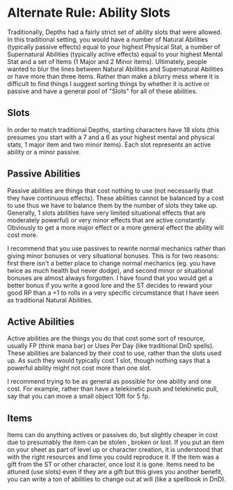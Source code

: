 # Alternate Rule: Ability Slots

Traditionally, Depths had a fairly strict set of ability slots that were allowed. In this traditional setting, you would have a number of Natural Abilities (typically passive effects) equal to your highest Physical Stat, a number of Supernatural Abilities (typically active effects) equal to your highest Mental Stat and a set of Items (1 Major and 2 Minor items). Ultimately, people wanted to blur the lines between Natural Abilities and Supernatural Abilities or have more than three items. Rather than make a blurry mess where it is difficult to find things I suggest sorting things by whether it is active or passive and have a general pool of "Slots" for all of these abilities.

## Slots

In order to match traditional Depths, starting characters have 18 slots (this presumes you start with a 7 and a 6 as your highest mental and physical stats, 1 major item and two minor items). Each slot represents an active ability or a minor passive.

## Passive Abilities

Passive abilities are things that cost nothing to use (not necessarily that they have continuous effects). These
 abilities cannot be balanced by a cost to use thus we have to balance them by the number of slots they take up. Generally, 1 slots abilities have very limited situational effects that are moderately powerful) or very minor effects that are active constantly. Obviously to get a more major effect or a more general effect the ability will cost more. 

I recommend that you use passives to rewrite normal mechanics rather than giving minor bonuses or very situational bonuses. This is for two reasons: first there isn't a better place to change normal mechanics (eg. you have twice as much health but never dodge), and second minor or situational bonuses are almost always forgotten. I have found that you would get a better bonus if you write a good lore and the ST decides to reward your good RP than a +1 to rolls in a very specific circumstance that I have seen as traditional Natural Abilities.

## Active Abilities

Active abilities are the things you do that cost some sort of resource, usually FP (think mana bar) or Uses Per Day (like traditional DnD spells). These abilities are balanced by their cost to use, rather than the slots used up. As such they would typically cost 1 slot, though nothing says that a powerful ability might not cost more than one slot.

I recommend trying to be as general as possible for one ability and one cost. For example, rather than have a telekinetic push and telekinetic pull, say that you can move a small object 10ft for 5 fp. 

## Items

Items can do anything actives or passives do, but slightly cheaper in cost due to presumably the item can be stolen
, broken or lost. If you put an item on your sheet as part of level up or character creation, it is understood that
 with the right resources and time you could reproduce it. If the item was a gift from the
  ST or other character, once lost it is gone. Items need to be attuned (use slots) even if they are a gift but this gives you another benefit, you can write a ton of abilities to change out at will (like a spellbook in DnD).